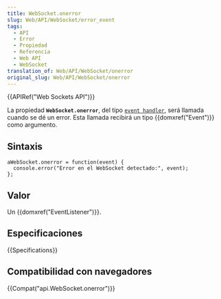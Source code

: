 ```yaml
---
title: WebSocket.onerror
slug: Web/API/WebSocket/error_event
tags:
  - API
  - Error
  - Propiedad
  - Referencia
  - Web API
  - WebSocket
translation_of: Web/API/WebSocket/onerror
original_slug: Web/API/WebSocket/onerror
---
```

{{APIRef("Web Sockets API")}}

La propiedad **`WebSocket.onerror`**, del tipo [`event handler`](/es/docs/Web/Reference/Events/Event_handlers), será llamada cuando se dé un error. Esta llamada recibirá un tipo {{domxref("Event")}} como argumento.

## Sintaxis

```
aWebSocket.onerror = function(event) {
  console.error("Error en el WebSocket detectado:", event);
};
```

## Valor

Un {{domxref("EventListener")}}.

## Especificaciones

{{Specifications}}

## Compatibilidad con navegadores

{{Compat("api.WebSocket.onerror")}}
